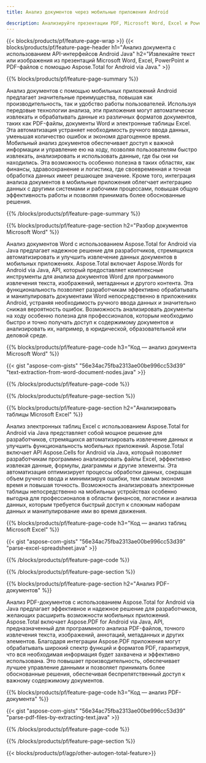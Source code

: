 ```yaml
---
title: Анализ документов через мобильные приложения Android

description: Анализируйте презентации PDF, Microsoft Word, Excel и PowerPoint с помощью мобильного приложения для Android. Извлекайте текст или изображения с легкостью.
---
```


{{< blocks/products/pf/feature-page-wrap >}}
{{< blocks/products/pf/feature-page-header h1="Анализ документа с использованием API-интерфейсов Android Java" h2="Извлекайте текст или изображения из презентаций Microsoft Word, Excel, PowerPoint и PDF-файлов с помощью Aspose.Total for Android via Java." >}}

{{% blocks/products/pf/feature-page-summary %}}

Анализ документов с помощью мобильных приложений Android предлагает значительные преимущества, повышая как производительность, так и удобство работы пользователей. Используя передовые технологии анализа, эти приложения могут автоматически извлекать и обрабатывать данные из различных форматов документов, таких как PDF-файлы, документы Word и электронные таблицы Excel. Эта автоматизация устраняет необходимость ручного ввода данных, уменьшая количество ошибок и экономя драгоценное время. Мобильный анализ документов обеспечивает доступ к важной информации и управление ею на ходу, позволяя пользователям быстро извлекать, анализировать и использовать данные, где бы они ни находились. Эта возможность особенно полезна в таких областях, как финансы, здравоохранение и логистика, где своевременная и точная обработка данных имеет решающее значение. Кроме того, интеграция анализа документов в мобильные приложения облегчает интеграцию данных с другими системами и рабочими процессами, повышая общую эффективность работы и позволяя принимать более обоснованные решения.

{{% /blocks/products/pf/feature-page-summary  %}}

{{% blocks/products/pf/feature-page-section  h2="Разбор документов Microsoft Word" %}}

Анализ документов Word с использованием Aspose.Total for Android via Java предлагает надежное решение для разработчиков, стремящихся автоматизировать и улучшить извлечение данных документов в мобильных приложениях. Aspose.Total включает Aspose.Words for Android via Java, API, который предоставляет комплексные инструменты для анализа документов Word для программного извлечения текста, изображений, метаданных и другого контента. Эта функциональность позволяет разработчикам эффективно обрабатывать и манипулировать документами Word непосредственно в приложениях Android, устраняя необходимость ручного ввода данных и значительно снижая вероятность ошибок. Возможность анализировать документы на ходу особенно полезна для профессионалов, которым необходимо быстро и точно получать доступ к содержимому документов и анализировать их, например, в юридической, образовательной или деловой среде. 

{{% blocks/products/pf/feature-page-code h3="Код — анализ документа Microsoft Word" %}}

{{< gist "aspose-com-gists" "56e34ac75fba2313ae00be996cc53d39" "text-extraction-from-word-document-nodes.java" >}}

{{% /blocks/products/pf/feature-page-code  %}}

{{% /blocks/products/pf/feature-page-section %}}

{{% blocks/products/pf/feature-page-section  h2="Анализировать таблицы Microsoft Excel" %}}

Анализ электронных таблиц Excel с использованием Aspose.Total for Android via Java представляет собой мощное решение для разработчиков, стремящихся автоматизировать извлечение данных и улучшить функциональность мобильных приложений. Aspose.Total включает API Aspose.Cells for Android via Java, который позволяет разработчикам программно анализировать файлы Excel, эффективно извлекая данные, формулы, диаграммы и другие элементы. Эта автоматизация оптимизирует процессы обработки данных, сокращая объем ручного ввода и минимизируя ошибки, тем самым экономя время и повышая точность. Возможность анализировать электронные таблицы непосредственно на мобильных устройствах особенно выгодна для профессионалов в области финансов, логистики и анализа данных, которым требуется быстрый доступ к сложным наборам данных и манипулирование ими во время движения. 

{{% blocks/products/pf/feature-page-code h3="Код — анализ таблиц Microsoft Excel" %}}

{{< gist "aspose-com-gists" "56e34ac75fba2313ae00be996cc53d39" "parse-excel-spreadsheet.java" >}}

{{% /blocks/products/pf/feature-page-code  %}}

{{% /blocks/products/pf/feature-page-section %}}

{{% blocks/products/pf/feature-page-section  h2="Анализ PDF-документов" %}}

Анализ PDF-документов с использованием Aspose.Total for Android via Java предлагает эффективное и надежное решение для разработчиков, желающих расширить возможности мобильных приложений. Aspose.Total включает Aspose.PDF for Android via Java, API, предназначенный для программного анализа PDF-файлов, точного извлечения текста, изображений, аннотаций, метаданных и других элементов. Благодаря интеграции Aspose.PDF приложения могут обрабатывать широкий спектр функций и форматов PDF, гарантируя, что вся необходимая информация будет захвачена и эффективно использована. Это повышает производительность, обеспечивает лучшее управление данными и позволяет принимать более обоснованные решения, обеспечивая беспрепятственный доступ к важному содержимому документов.

{{% blocks/products/pf/feature-page-code h3="Код — анализ PDF-документа" %}}

{{< gist "aspose-com-gists" "56e34ac75fba2313ae00be996cc53d39" "parse-pdf-files-by-extracting-text.java" >}}

{{% /blocks/products/pf/feature-page-code  %}}

{{% /blocks/products/pf/feature-page-section %}}

{{< blocks/products/pf/agp/other-autogen-total-feature>}}